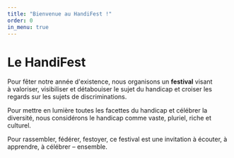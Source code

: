 ```yaml
---
title: "Bienvenue au HandiFest !"
order: 0
in_menu: true
---
```

# Le HandiFest

Pour fêter notre année d'existence, nous organisons un **festival** visant à valoriser, visibiliser et détabouiser le sujet du handicap et croiser les regards sur les sujets de discriminations.

Pour mettre en lumière toutes les facettes du handicap et célébrer la diversité, nous considérons le handicap comme vaste, pluriel, riche et culturel.

Pour rassembler, fédérer, festoyer, ce festival est une invitation à écouter, à apprendre, à célébrer – ensemble. 